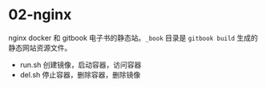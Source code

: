 # 02-nginx

nginx docker 和 gitbook 电子书的静态站。`_book` 目录是 `gitbook build` 生成的静态网站资源文件。

- run.sh 创建镜像，启动容器，访问容器
- del.sh 停止容器，删除容器，删除镜像
